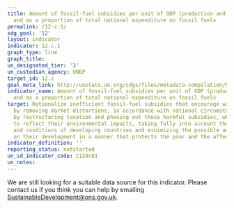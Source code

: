 ```yaml
---
title: Amount of fossil-fuel subsidies per unit of GDP (production and consumption)
  and as a proportion of total national expenditure on fossil fuels
permalink: /12-c-1/
sdg_goal: '12'
layout: indicator
indicator: 12.c.1
graph_type: line
graph_title:
un_designated_tier: '3'
un_custodian_agency: UNEP
target_id: 12.c
goal_meta_link: http://unstats.un.org/sdgs/files/metadata-compilation/Metadata-Goal-12.pdf
indicator_name: Amount of fossil-fuel subsidies per unit of GDP (production and consumption)
  and as a proportion of total national expenditure on fossil fuels
target: Rationalize inefficient fossil-fuel subsidies that encourage wasteful consumption
  by removing market distortions, in accordance with national circumstances, including
  by restructuring taxation and phasing out those harmful subsidies, where they exist,
  to reflect their environmental impacts, taking fully into account the specific needs
  and conditions of developing countries and minimizing the possible adverse impacts
  on their development in a manner that protects the poor and the affected communities
indicator_definition: ''
reporting_status: notstarted
un_sd_indicator_code: C120c01
un_notes:
---
```


We are still looking for a suitable data source for this indicator. Please contact us if you think you can help by emailing <a href="mailto:SustainableDevelopment@ons.gov.uk">SustainableDevelopment@ons.gov.uk</a>.


